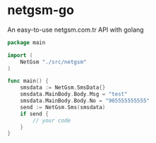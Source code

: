 # netgsm-go
An easy-to-use netgsm.com.tr API with golang

```go
package main

import (
	NetGsm "./src/netgsm"
)

func main() {
	smsdata := NetGsm.SmsData{}
	smsdata.MainBody.Body.Msg = "test"
	smsdata.MainBody.Body.No = "905555555555"
	send := NetGsm.Sms(smsdata)
	if send {
		// your code
	}
}
